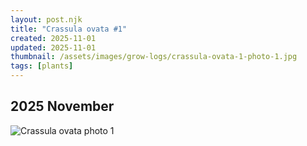 ```yaml
---
layout: post.njk
title: "Crassula ovata #1"
created: 2025-11-01
updated: 2025-11-01
thumbnail: /assets/images/grow-logs/crassula-ovata-1-photo-1.jpg
tags: [plants]
---
```


## 2025 November

![Crassula ovata photo 1](/assets/images/grow-logs/crassula-ovata-1-photo-1.jpg)
